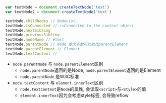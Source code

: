 ```javascript
var textNode = document.createTextNode('text')
var textNode2 = document.createTextNode('text')

textNode.childNodes // NodeList.
textNode.isConnected // isConnected to the context object.
textNode.nextSibling
textNode.previousSibling
textNode.nodeName // #text
textNode.parentNode // Node 绝大多数可以取代parentElement
textNode.parentElement // Element
textNode.textContent // 
```


- `node.parentNode` 与 `node.parentElement`区别
  - `node.parentNode`返回的是Node, `node.parentElement`返回的是Element
  - `node.parentNode` 是W3C标准
- `node.textContent` 与 `element.innerText`区别
  - `node.textContent`是`Node`的属性, 会读取`<script>`与`<style>`的值
  - `element.innerText`因为会考虑style标签, 会导致reflow